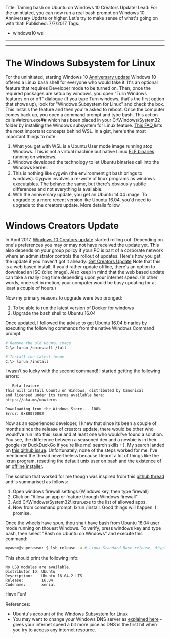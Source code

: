 Title: Taming bash on Ubuntu on Windows 10 Creators Update!
Lead: For the unintiated, you can now run a real bash prompt on Windows 10 Anniversary Update or higher. Let's try to make sense of what's going on with that! 
Published: 7/7/2017
Tags:
  - windows10 wsl
---

---

# The Windows Subsystem for Linux

For the uninitiated, starting Windows 10 [Anniversary update](https://blogs.windows.com/windowsexperience/2016/08/02/how-to-get-the-windows-10-anniversary-update/) Windows 10 offered a Linux bash shell for everyone who would take it. It's an optional feature that requires Developer mode to be turned on. Then, once the required packages are setup by windows, you open "Turn Windows features on or off" dialogue (if you type Turn windows, that's the first option that shows up), look for "Windows Subsystem for Linux" and check the box. This installs the feature and then you're asked to reboot. Once the computer comes back up, you open a command prompt and type bash. This action calls ##lxrun.exe## which has been placed in your C:\Windows\System32 folder by installing the Windows subsystem for Linux feature. [This FAQ ](https://msdn.microsoft.com/en-us/commandline/wsl/faq) lists the most important concepts behind WSL. In a gist, here's the most important things to note:

1. What you get with WSL is a Ubuntu User mode image running atop Windows. This is not a virtual machine but native Linux [ELF binaries](https://en.wikipedia.org/wiki/Executable_and_Linkable_Format) running on windows.
2. Windows developed the technology to let Ubuntu binaries call into the Windows kernel.
3. This is nothing like cygwin (the environment git bash brings to windows). Cygwin involves a re-write of linux programs as windows executables. The behave the same, but there's obviously subtle differences and not everything is available.
4. With the anniversary update, you get an Ubuntu 14.04 image. To upgrade to a more recent version like Ubuntu 16.04, you'd need to upgrade to the creators update. More details follow.

# Windows Creators Update

In April 2017, [Windows 10 Creators update](https://blogs.windows.com/windowsexperience/2017/04/11/whats-new-in-the-windows-10-creators-update/) started rolling out. Depending on one's preferences you may or may not have received the update yet. This  also depends on your group policy if your PC is part of a corporate network where an administrator controls the rollout of updates. Here's how you get the update if you haven't got it already: [Get Creators Update](https://www.microsoft.com/en-us/software-download/windows10)
Note that this is a web based install. If you'd rather update offline, there's an option to download an ISO (disc image). Also keep in mind that the web based update can take a really long time depending upon your internet speed. (In other words, once set in motion, your computer would be busy updating for at least a couple of hours.)

Now my primary reasons to upgrade were two pronged:
1. To be able to run the latest version of Docker for windows
2. Upgrade the bash shell to Ubuntu 16.04

Once updated, I followed the advise to get Ubuntu 16.04 binaries by executing the following commands from the native Windows Command prompt:

```bash
# Remove the old Ubuntu image
C:\> lxrun /uninstall /full

# Install the latest image
C:\> lxrun /install
```
I wasn't so lucky with the second command! I started getting the following errors:

```bash
-- Beta feature --
This will install Ubuntu on Windows, distributed by Canonical
and licensed under its terms available here:
https://aka.ms/uowterms

Downloading from the Windows Store... 100%
Error: 0x80070002
```

Now as an experienced developer, I knew that since its been a couple of months since the release of creators update, there would be other who would've run into this issue and at least one who would've found a solution. You see, the difference between a seasoned dev and a newbie is in their google (or DuckDuckGo if you're like me) search skills :-). My search landed on [this github issue](https://github.com/Microsoft/BashOnWindows/issues/4). Unfortunately, none of the steps worked for me. I've mentioned the thread nevertheless because I learnt a lot of things like the lxrun program, resetting the default unix user on bash and the existence of an [offline installer](https://github.com/DDoSolitary/LxRunOffline). 

The solution that worked for me though was inspired from this [github thread](https://github.com/Microsoft/BashOnWindows/issues/524) and is summarised as follows:

1. Open windows firewall settings (Windows key, then type firewall)
2. Click on "Allow an app or feature through Windows firewall"
3. Add C:\Windows\System32\lxrun.exe to the list of allowed apps.
4. Now from command prompt, lxrun /install. Good things will happen. I promise. 

Once the wheels have spun, thou shalt have bash from Ubuntu 16.04 user mode running on thouest Windows. To verify, press windows key and type bash, then select "Bash on Ubuntu on Windows" and execute this command:

```bash
myawsm@superawsm: $ lsb_release -a # Linux Standard Base release, display all info

```
This should print the following info:

```
No LSB modules are available.
Distributor ID: Ubuntu
Description:    Ubuntu 16.04.2 LTS
Release:        16.04
Codename:       xenial
```

Have Fun!

References:
- Ubuntu's account of the [Windows Subsystem for Linux](https://insights.ubuntu.com/2016/03/30/ubuntu-on-windows-the-ubuntu-userspace-for-windows-developers/)
- You may want to change your Windows DNS server as [explained here](http://solverbase.com/w/Windows_10:_Changing_DNS_Servers) - gives your internet speed a bit more juice as DNS is the first hit when you try to access any internet resource.